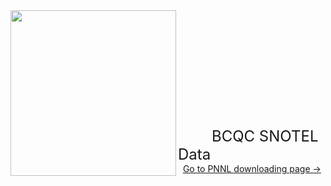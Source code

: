 <img src="https://image.ibb.co/iFt6D8/snotel.jpg" class="image1" width="265" height="265" align="left" border="0" style="border-style: none;"> 
<br /> <br /> <br /> <br /> <br /> <br /> <br /> <br /> <br /> <br /> <br /> 
<font size="5">&nbsp;&nbsp;&nbsp;&nbsp;&nbsp;&nbsp;&nbsp;&nbsp;BCQC SNOTEL Data</font> 
&nbsp;&nbsp;<a style="white-space: nowrap" href="https://hydro-yan.github.io/snotel1" style="font-size: 18px;">Go to PNNL downloading page &#8594;</a>


